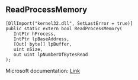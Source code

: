 ## ReadProcessMemory

```
[DllImport("kernel32.dll", SetLastError = true)]
public static extern bool ReadProcessMemory(
   IntPtr hProcess,
   IntPtr lpBaseAddress,
   [Out] byte[] lpBuffer,
   uint nSize,
   out uint lpNumberOfBytesRead
);
```

Microsoft documentation: [Link](https://docs.microsoft.com/en-us/windows/win32/api/memoryapi/nf-memoryapi-readprocessmemory)
